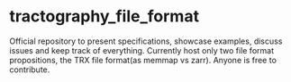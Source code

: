 # tractography_file_format
Official repository to present specifications, showcase examples, discuss issues and keep track of everything.
Currently host only two file format propositions, the TRX file format(as memmap vs zarr). Anyone is free to contribute.
